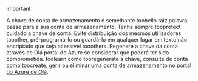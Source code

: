 > [!IMPORTANT]
> A chave de conta de armazenamento é semelhante toohello raiz palavra-passe para a sua conta de armazenamento. Tenha sempre tooprotect cuidado a chave de conta. Evite distribuição dos mesmos utilizadores tooother, pré-programá-lo ou guardá-lo em qualquer lugar em texto não encriptado que seja acessível tooothers. Regenere a chave da conta através de Olá portal do Azure se considerar que poderá ter sido comprometida. toolearn como tooregenerate a chave, consulte de conta [como toocreate, gerir ou eliminar uma conta de armazenamento no portal do Azure de Olá](../articles/storage/common/storage-create-storage-account.md#manage-your-storage-account).
> 
> 
